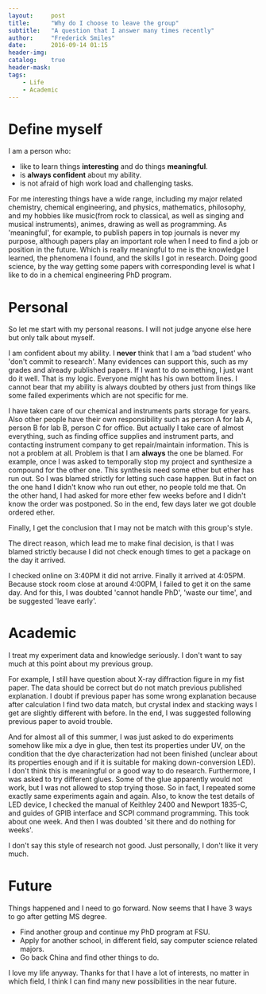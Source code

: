 ```yaml
---
layout:     post
title:      "Why do I choose to leave the group"
subtitle:   "A question that I answer many times recently"
author:     "Frederick Smiles"
date:       2016-09-14 01:15
header-img: 
catalog:    true
header-mask: 
tags:
    - Life
    - Academic
---
```


# Define myself
I am a person who:

- like to learn things **interesting** and do things **meaningful**.
- is **always confident** about my ability.
- is not afraid of high work load and challenging tasks.

For me interesting things have a wide range, including my major related chemistry, chemical engineering, and physics, mathematics, philosophy, and my hobbies like music(from rock to classical, as well as singing and musical instruments), animes, drawing as well as programming.
As 'meaningful', for example, to publish papers in top journals is never my purpose, although papers play an important role when I need to find a job or position in the future.
Which is really meaningful to me is the knowledge I learned, the phenomena I found, and the skills I got in research.
Doing good science, by the way getting some papers with corresponding level is what I like to do in a chemical engineering PhD program.

# Personal
So let me start with my personal reasons. I will not judge anyone else here but only talk about myself.

I am confident about my ability. I **never** think that I am a 'bad student' who 'don't commit to research'.
Many evidences can support this, such as my grades and already published papers.
If I want to do something, I just want do it well. That is my logic.
Everyone might has his own bottom lines.
I cannot bear that my ability is always doubted by others just from things like some failed experiments which are not specific for me.

I have taken care of our chemical and instruments parts storage for years.
Also other people have their own responsibility such as person A for lab A, person B for lab B, person C for office.
But actually I take care of almost everything, such as finding office supplies and instrument parts, and contacting instrument company to get repair/maintain information.
This is not a problem at all.
Problem is that I am **always** the one be blamed.
For example, once I was asked to temporally stop my project and synthesize a compound for the other one.
This synthesis need some ether but ether has run out.
So I was blamed strictly for letting such case happen.
But in fact on the one hand I didn't know who run out ether, no people told me that.
On the other hand, I had asked for more ether few weeks before and I didn't know the order was postponed.
So in the end, few days later we got double ordered ether.

Finally, I get the conclusion that I may not be match with this group's style.

The direct reason, which lead me to make final decision, is that I was blamed strictly because I did not check enough times to get a package on the day it arrived.

I checked online on 3:40PM it did not arrive. Finally it arrived at 4:05PM. Because stock room close at around 4:00PM, I failed to get it on the same day.
And for this, I was doubted 'cannot handle PhD', 'waste our time', and be suggested 'leave early'.

# Academic
I treat my experiment data and knowledge seriously. I don't want to say much at this point about my previous group.

For example, I still have question about X-ray diffraction figure in my fist paper.
The data should be correct but do not match previous published explanation.
I doubt if previous paper has some wrong explanation because after calculation I find two data match, but crystal index and stacking ways I get are slightly different with before. 
In the end, I was suggested following previous paper to avoid trouble.

And for almost all of this summer, I was just asked to do experiments somehow like mix a dye in glue, then test its properties under UV, on the condition that the dye characterization had not been finished (unclear about its properties enough and if it is suitable for making down-conversion LED).
I don't think this is meaningful or a good way to do research.
Furthermore, I was asked to try different glues.
Some of the glue apparently would not work, but I was not allowed to stop trying those.
So in fact, I repeated some exactly same experiments again and again.
Also, to know the test details of LED device, I checked the manual of Keithley 2400 and Newport 1835-C, and guides of GPIB interface and SCPI command programming.
This took about one week. And then I was doubted 'sit there and do nothing for weeks'.

I don't say this style of research not good. Just personally, I don't like it very much.

# Future
Things happened and I need to go forward. Now seems that I have 3 ways to go after getting MS degree.

- Find another group and continue my PhD program at FSU.
- Apply for another school, in different field, say computer science related majors.
- Go back China and find other things to do.

I love my life anyway. Thanks for that I have a lot of interests, no matter in which field, I think I can find many new possibilities in the near future.